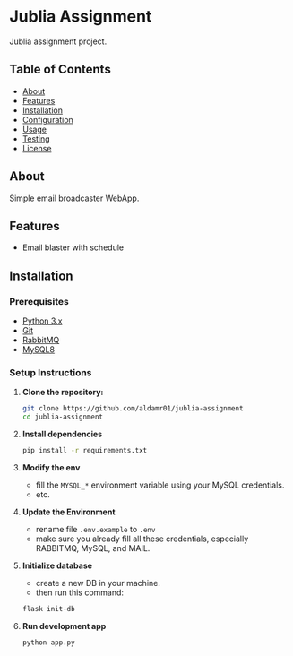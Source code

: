 # Jublia Assignment

Jublia assignment project.

## Table of Contents
- [About](#about)
- [Features](#features)
- [Installation](#installation)
- [Configuration](#configuration)
- [Usage](#usage)
- [Testing](#testing)
- [License](#license)

## About
Simple email broadcaster WebApp.

## Features
- Email blaster with schedule

## Installation

### Prerequisites
- [Python 3.x](https://www.python.org/downloads/)
- [Git](https://git-scm.com/downloads)
- [RabbitMQ]()
- [MySQL8]()

### Setup Instructions

1. **Clone the repository:**
   ```bash
   git clone https://github.com/aldamr01/jublia-assignment
   cd jublia-assignment

2. **Install dependencies**
    ```bash
    pip install -r requirements.txt

3. **Modify the env**
    - fill the `MYSQL_*` environment variable using your MySQL credentials.
    - etc.

4. **Update the Environment**
    - rename file `.env.example` to `.env`
    - make sure you already fill all these credentials, especially RABBITMQ, MySQL, and MAIL.

5. **Initialize database**
    - create a new DB in your machine.
    - then run this command:
    ```bash
    flask init-db

6. **Run development app**
    ```bash
    python app.py


